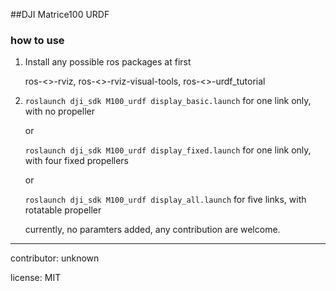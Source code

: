 ##DJI Matrice100 URDF


### how to use

1. Install any possible ros packages at first

    ros-<>-rviz, ros-<>-rviz-visual-tools, ros-<>-urdf_tutorial

2. `roslaunch dji_sdk M100_urdf display_basic.launch` for one link only, with no propeller

    or

    `roslaunch dji_sdk M100_urdf display_fixed.launch` for one link only, with four fixed propellers

    or

    `roslaunch dji_sdk M100_urdf display_all.launch` for five links, with rotatable propeller

    currently, no paramters added, any contribution are welcome.


---

contributor: unknown

license: MIT

